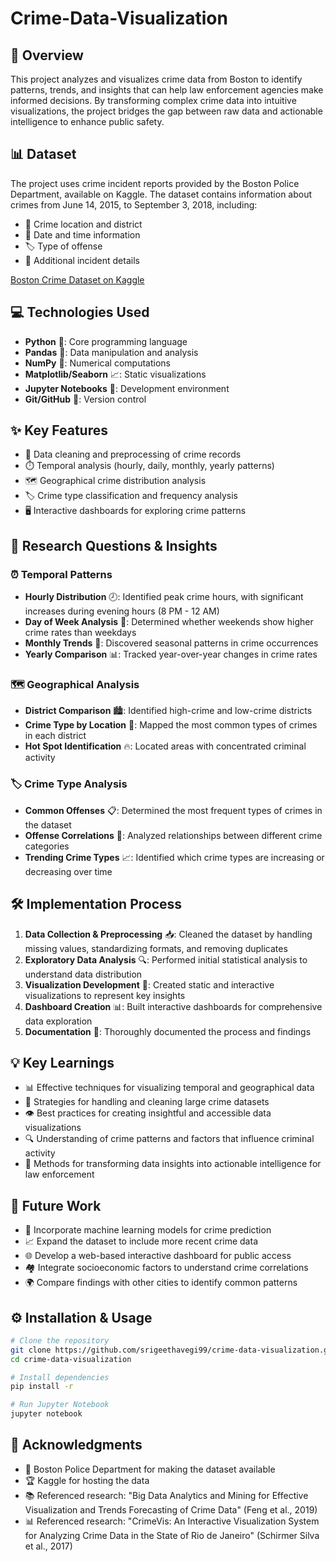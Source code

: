 # Crime-Data-Visualization
## 🌟 Overview
This project analyzes and visualizes crime data from Boston to identify patterns, trends, and insights that can help law enforcement agencies make informed decisions. By transforming complex crime data into intuitive visualizations, the project bridges the gap between raw data and actionable intelligence to enhance public safety.

## 📊 Dataset
The project uses crime incident reports provided by the Boston Police Department, available on Kaggle. The dataset contains information about crimes from June 14, 2015, to September 3, 2018, including:
- 📍 Crime location and district
- 📅 Date and time information
- 🏷️ Type of offense
- 📝 Additional incident details

[Boston Crime Dataset on Kaggle](https://www.kaggle.com/datasets/AnalyzeBoston/crimes-in-boston)

## 💻 Technologies Used
- **Python** 🐍: Core programming language
- **Pandas** 🐼: Data manipulation and analysis
- **NumPy** 🔢: Numerical computations
- **Matplotlib/Seaborn** 📈: Static visualizations
- **Jupyter Notebooks** 📓: Development environment
- **Git/GitHub** 🔄: Version control

## ✨ Key Features
- 🧹 Data cleaning and preprocessing of crime records
- ⏱️ Temporal analysis (hourly, daily, monthly, yearly patterns)
- 🗺️ Geographical crime distribution analysis
- 🏷️ Crime type classification and frequency analysis
- 🖥️ Interactive dashboards for exploring crime patterns

## 🔎 Research Questions & Insights

### ⏰ Temporal Patterns
- **Hourly Distribution** 🕗: Identified peak crime hours, with significant increases during evening hours (8 PM - 12 AM)
- **Day of Week Analysis** 📆: Determined whether weekends show higher crime rates than weekdays
- **Monthly Trends** 📅: Discovered seasonal patterns in crime occurrences
- **Yearly Comparison** 📊: Tracked year-over-year changes in crime rates

### 🗺️ Geographical Analysis
- **District Comparison** 🏙️: Identified high-crime and low-crime districts
- **Crime Type by Location** 📍: Mapped the most common types of crimes in each district
- **Hot Spot Identification** 🔥: Located areas with concentrated criminal activity

### 🏷️ Crime Type Analysis
- **Common Offenses** 📋: Determined the most frequent types of crimes in the dataset
- **Offense Correlations** 🔗: Analyzed relationships between different crime categories
- **Trending Crime Types** 📈: Identified which crime types are increasing or decreasing over time

## 🛠️ Implementation Process
1. **Data Collection & Preprocessing** 📥: Cleaned the dataset by handling missing values, standardizing formats, and removing duplicates
2. **Exploratory Data Analysis** 🔍: Performed initial statistical analysis to understand data distribution
3. **Visualization Development** 🎨: Created static and interactive visualizations to represent key insights
4. **Dashboard Creation** 📊: Built interactive dashboards for comprehensive data exploration
5. **Documentation** 📝: Thoroughly documented the process and findings

## 💡 Key Learnings
- 📊 Effective techniques for visualizing temporal and geographical data
- 🧹 Strategies for handling and cleaning large crime datasets
- 👁️ Best practices for creating insightful and accessible data visualizations
- 🔍 Understanding of crime patterns and factors that influence criminal activity
- 🚓 Methods for transforming data insights into actionable intelligence for law enforcement

## 🚀 Future Work
- 🤖 Incorporate machine learning models for crime prediction
- 📈 Expand the dataset to include more recent crime data
- 🌐 Develop a web-based interactive dashboard for public access
- 🏘️ Integrate socioeconomic factors to understand crime correlations
- 🌍 Compare findings with other cities to identify common patterns

## ⚙️ Installation & Usage
```bash
# Clone the repository
git clone https://github.com/srigeethavegi99/crime-data-visualization.git
cd crime-data-visualization

# Install dependencies
pip install -r 

# Run Jupyter Notebook
jupyter notebook
```

## 🙏 Acknowledgments
- 🚓 Boston Police Department for making the dataset available
- 🏆 Kaggle for hosting the data
- 📚 Referenced research: "Big Data Analytics and Mining for Effective Visualization and Trends Forecasting of Crime Data" (Feng et al., 2019)
- 📊 Referenced research: "CrimeVis: An Interactive Visualization System for Analyzing Crime Data in the State of Rio de Janeiro" (Schirmer Silva et al., 2017)
